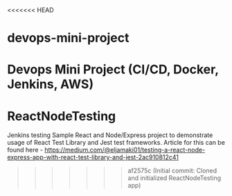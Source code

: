 <<<<<<< HEAD
# devops-mini-project
Devops Mini Project (CI/CD, Docker, Jenkins, AWS)
=======
# ReactNodeTesting
Jenkins testing 
Sample React and Node/Express project to demonstrate usage of React Test Library and Jest test frameworks.
Article for this can be found here - https://medium.com/@eljamaki01/testing-a-react-node-express-app-with-react-test-library-and-jest-2ac910812c41
>>>>>>> af2575c (Initial commit: Cloned and initialized ReactNodeTesting app)
